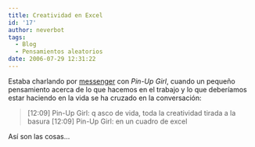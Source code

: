 ```yaml
---
title: Creatividad en Excel
id: '17'
author: neverbot
tags:
  - Blog
  - Pensamientos aleatorios
date: 2006-07-29 12:31:22
---
```


Estaba charlando por [messenger](http://www.ceruleanstudios.com/) con _Pin-Up Girl_, cuando un pequeño pensamiento acerca de lo que hacemos en el trabajo y lo que deberíamos estar haciendo en la vida se ha cruzado en la conversación:

> \[12:09\] Pin-Up Girl: q asco de vida, toda la creatividad tirada a la basura \[12:09\] Pin-Up Girl: en un cuadro de excel

Así son las cosas...